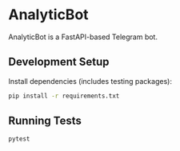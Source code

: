# AnalyticBot

AnalyticBot is a FastAPI-based Telegram bot.

## Development Setup

Install dependencies (includes testing packages):

```bash
pip install -r requirements.txt
```

## Running Tests

```bash
pytest
```
